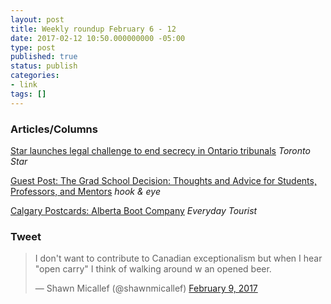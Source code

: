 ```yaml
---
layout: post
title: Weekly roundup February 6 - 12
date: 2017-02-12 10:50.000000000 -05:00
type: post
published: true
status: publish
categories:
- link
tags: []
---
```


### Articles/Columns

[Star launches legal challenge to end secrecy in Ontario tribunals](https://www.thestar.com/news/canada/2017/02/07/star-launches-legal-challenge-to-end-secrecy-in-ontario-tribunals.html "Star launches legal challenge to end secrecy in Ontario tribunals") *Toronto Star*

[Guest Post: The Grad School Decision: Thoughts and Advice for Students, Professors, and Mentors](http://www.hookandeye.ca/2017/02/guest-post-grad-school-decision.html "Guest Post: The Grad School Decision: Thoughts and Advice for Students, Professors, and Mentors. By Kaarina Mikalson") *hook & eye*

[Calgary Postcards: Alberta Boot Company](http://everydaytourist.ca/2017/2017/2/2/calgary-postcards-alberta-boot-company "Calgary Postcards: Alberta Boot Company") *Everyday Tourist*

### Tweet 

<blockquote class="twitter-tweet" data-lang="en"><p lang="en" dir="ltr">I don&#39;t want to contribute to Canadian exceptionalism but when I hear &quot;open carry&quot; I think of walking around w an opened beer.</p>&mdash; Shawn Micallef (@shawnmicallef) <a href="https://twitter.com/shawnmicallef/status/829521802070261760">February 9, 2017</a></blockquote> <script async src="//platform.twitter.com/widgets.js" charset="utf-8"></script>